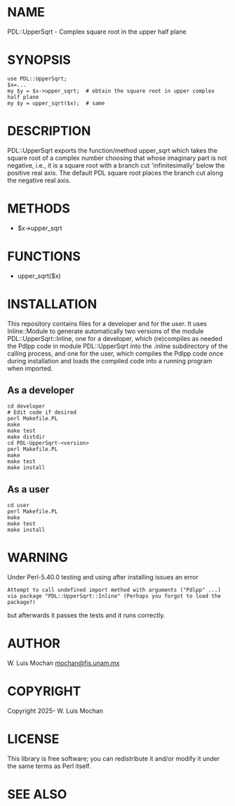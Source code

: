 # NAME

PDL::UpperSqrt - Complex square root in the upper half plane

# SYNOPSIS

    use PDL::UpperSqrt;
    $x=...
    my $y = $x->upper_sqrt;  # obtain the square root in upper complex half plane
    my $y = upper_sqrt($x);  # same

# DESCRIPTION

PDL::UpperSqrt exports the function/method upper\_sqrt which takes the square root
of a complex number choosing that whose imaginary part is not negative, i.e., it is a square root
with a branch cut 'infinitesimally' below the positive real axis. The
default PDL square root places the branch cut along the negative real axis.

# METHODS

  - $x->upper\_sqrt

# FUNCTIONS

  - upper\_sqrt($x)

# INSTALLATION

This repository contains files for a developer and for the user. It
uses Inline::Module to generate automatically two versions of the
module PDL::UpperSqrt::Inline, one for a developer, which (re)compiles
as needed the Pdlpp code in module PDL::UpperSqrt into the .inline
subdirectory of the calling process, and one for the user, which
compiles the Pdlpp code once during installation and loads the
compiled code into a running program when imported.

## As a developer

   ```
   cd developer
   # Edit code if desired
   perl Makefile.PL
   make
   make test
   make distdir
   cd PDL-UpperSqrt-<version>
   perl Makefile.PL
   make
   make test
   make install
   ```

## As a user
   ```
   cd user
   perl Makefile.PL
   make
   make test
   make install
   ```

# WARNING

Under Perl-5.40.0 testing and using after installing issues an error

    Attempt to call undefined import method with arguments ("Pdlpp" ...)
    via package "PDL::UpperSqrt::Inline" (Perhaps you forgot to load the package?)

but afterwards it passes the tests and it runs correctly.

# AUTHOR

W. Luis Mochan <mochan@fis.unam.mx>

# COPYRIGHT

Copyright 2025- W. Luis Mochan

# LICENSE

This library is free software; you can redistribute it and/or modify
it under the same terms as Perl itself.

# SEE ALSO
